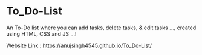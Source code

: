 # To_Do-List
An To-Do list where you can add tasks, delete tasks, &amp; edit tasks ..., created using HTML, CSS and JS ...!

Website Link : https://anujsingh4545.github.io/To_Do-List/
